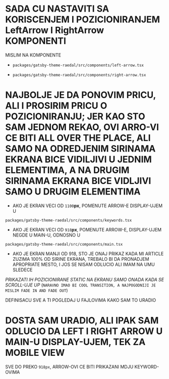 # SADA CU NASTAVITI SA KORISCENJEM I POZICIONIRANJEM LeftArrow I RightArrow KOMPONENTI

MISLIM NA KOMPONENTE

- `packages/gatsby-theme-raedal/src/components/left-arrow.tsx`

- `packages/gatsby-theme-raedal/src/components/right-arrow.tsx`

# NAJBOLJE JE DA PONOVIM PRICU, ALI I PROSIRIM PRICU O POZICIONIRANJU; JER KAO STO SAM JEDNOM REKAO, OVI ARRO-VI CE BITI ALL OVER THE PLACE, ALI SAMO NA ODREDJENIM SIRINAMA EKRANA BICE VIDILJIVI U JEDNIM ELEMENTIMA, A NA DRUGIM SIRINAMA EKRANA BICE VIDLJIVI SAMO U DRUGIM ELEMENTIMA

- AKO JE EKRAN VECI OD `1100`**px**, POMENUTE ARROW-E DISPLAY-UJEM U

`packages/gatsby-theme-raedal/src/components/keywords.tsx`

- AKO JE EKRAN VECI OD `918`**px**, POMENUTE ARROW-E, DISPLAY-UJEM NEGDE U MAIN-U, ODNOSNO U

`packages/gatsby-theme-raedal/src/components/main.tsx`

- AKO JE EKRAN MANJI OD 918, STO JE ONAJ PRIKAZ KADA MI ARTICLE ZUZIMA 100% OD SIRINE EKRANA, TREBALO BI DA PRONADJEM APROPRIATE MESTO, I JOS SE NISAM ODLUCIO ALI IMAM NA UMU SLEDECE

*PRIKAZATI IH POZICIONIRANE STATIC NA EKRANU SAMO ONADA KADA SE SCROLL-UJE UP* (`NARAVNO IMAO BI COOL TRANSITION, A NAJPOGODNIJI JE MISLIM FADE IN AND FADE OUT`)

DEFINISACU SVE A TI POGLEDAJ U FAJLOVIMA KAKO SAM TO URADIO

# DOSTA SAM URADIO, ALI IPAK SAM ODLUCIO DA LEFT I RIGHT ARROW U MAIN-U DISPLAY-UJEM, TEK ZA MOBILE VIEW

SVE DO PREKO `918px`, ARROW-OVI CE BITI PRIKAZANI MDJU KEYWORD-OVIMA
